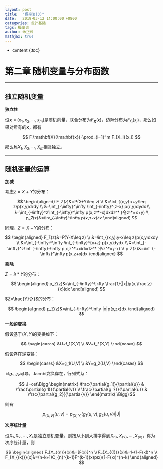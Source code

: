 ```yaml
---
layout: post
title:  "概率论(3)"
date:   2019-03-12 14:00:00 +0800
categories: 统计基础
tags: 概率论
author: 朱正茂
mathjax: true
---
```

* content
{:toc}


# 第二章 随机变量与分布函数






---
## 独立随机变量

**独立性**

设$\mathbf{x}=(x_1,x_2,\cdots,x_m)$是随机向量，联合分布为$F_\mathbf{X}(\mathbf{x})$，边际分布为$F_{X_i}(x_i)$，那么如果对所有的$\mathbf{x}$，都有

$$
F_\mathbf{X}(\mathbf{x})=\prod_{i=1}^m F_{X_i}(x_i)
$$

那么称$X_1,X_2,\cdots,X_m$相互独立。

---
## 随机变量的运算

**加减**

考虑$Z=X+Y$的分布：

$$
\begin{aligned}
F_Z(z)&=P(X+Y\leq z) \\
&=\int_{(x,y):x+y\leq z}p(x,y)dxdy \\
&=\int_{-\infty}^\infty \int_{-\infty}^{z-x} p(x,y)dydx \\
&=\int_{-\infty}^z\int_{-\infty}^\infty p(x,z^*-x)dxdz^*  (令z^*=x+y) \\
p_Z(z)&=\int_{-\infty}^\infty p(x,z-x)dx
\end{aligned}
$$

同理，$Z=X-Y$的分布：

$$
\begin{aligned}
F_Z(z)&=P(Y-X\leq z) \\
&=\int_{(x,y):y-x\leq z}p(x,y)dxdy \\
&=\int_{-\infty}^\infty \int_{-\infty}^{x+z} p(x,y)dydx \\
&=\int_{-\infty}^z\int_{-\infty}^\infty p(x,z^*+x)dxdz^*  (令z^*=y-x) \\
p_Z(z)&=\int_{-\infty}^\infty p(x,z+x)dx
\end{aligned}
$$

**乘除**

$Z=X*Y$的分布：

$$
\begin{aligned}
p_Z(z)&=\int_{-\infty}^\infty \frac{1}{|x|}p(x,\frac{z}{x})dx
\end{aligned}
$$

$Z=\frac{Y}{X}$的分布：

$$
\begin{aligned}
p_Z(z)&=\int_{-\infty}^\infty |x|p(x,zx)dx
\end{aligned}
$$

**一般的变换**

假设基于$(X,Y)$的变换如下：

$$
\begin{cases}
&U=f_1(X,Y) \\
&V=f_2(X,Y)
\end{cases}
$$

假设存在逆变换：

$$
\begin{cases}
&X=g_1(U,V) \\
&Y=g_2(U,V)
\end{cases}
$$

且$g_1,g_2$可导，Jacobi变换存在，行列式为：

$$
J=det\Bigg(\begin{matrix}
\frac{\partial{g_1}}{\partial{u}} & \frac{\partial{g_1}}{\partial{v}} \\
\frac{\partial{g_2}}{\partial{u}} & \frac{\partial{g_2}}{\partial{v}} 
\end{matrix}
\Bigg)
$$

则有

$$
p_{(U,V)}(u,v)=p_{(X,Y)}(g_1(u,v),g_2(u,v))|J|
$$


**次序统计量**

设$X_1,X_2,\cdots,X_n$是独立随机变量，则按从小到大排序得到$X_{(1)},X_{(2)},\cdots,X_{(n)}$，称为次序统计量，则

$$
\begin{aligned}
F_{X_{(n)}}(x)&=[F(x)]^n \\
F_{X_{(1)}}(x)&=1-(1-F(x))^n \\
F_{X_{(k)}}(x)&=(n-k+1)C_{n}^{k-1}F^{k-1}(x)p(x)(1-F(x))^{n-k}
\end{aligned} 
$$
